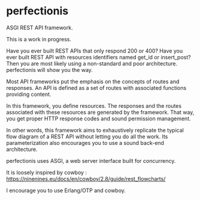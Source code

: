 # perfectionis
ASGI REST API framework.

This is a work in progress.

Have you ever built REST APIs that only respond 200 or 400? Have you ever built REST API with resources identifiers named get_id or insert_post? Then you are most likely using a non-standard and poor architecture. perfectionis will show you the way.

Most API frameworks put the emphasis on the concepts of routes and responses. An API is defined as a set of routes with associated functions providing content.

In this framework, you define resources. The responses and the routes associated with these resources are generated by the framework. That way, you get proper HTTP response codes and sound permission management.

In other words, this framework aims to exhaustively replicate the typical flow diagram of a REST API without letting you do all the work. Its parameterization also encourages you to use a sound back-end architecture.

perfectionis uses ASGI, a web server interface built for concurrency.

It is loosely inspired by cowboy : https://ninenines.eu/docs/en/cowboy/2.8/guide/rest_flowcharts/

I encourage you to use Erlang/OTP and cowboy.
